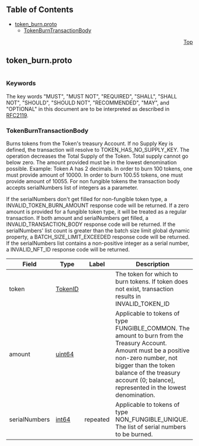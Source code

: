## Table of Contents

- [token_burn.proto](#token_burn-proto)
    - [TokenBurnTransactionBody](#proto-TokenBurnTransactionBody)
  



<a name="token_burn-proto"></a>
<p align="right"><a href="#top">Top</a></p>

## token_burn.proto
#

### Keywords
The key words "MUST", "MUST NOT", "REQUIRED", "SHALL", "SHALL NOT",
"SHOULD", "SHOULD NOT", "RECOMMENDED", "MAY", and "OPTIONAL" in this
document are to be interpreted as described in [RFC2119](https://www.ietf.org/rfc/rfc2119).


<a name="proto-TokenBurnTransactionBody"></a>

### TokenBurnTransactionBody
Burns tokens from the Token's treasury Account. If no Supply Key is defined, the transaction will
resolve to TOKEN_HAS_NO_SUPPLY_KEY.
The operation decreases the Total Supply of the Token. Total supply cannot go below zero.
The amount provided must be in the lowest denomination possible. Example:
Token A has 2 decimals. In order to burn 100 tokens, one must provide amount of 10000. In order
to burn 100.55 tokens, one must provide amount of 10055.
For non fungible tokens the transaction body accepts serialNumbers list of integers as a parameter.

If the serialNumbers don't get filled for non-fungible token type, a INVALID_TOKEN_BURN_AMOUNT response
code will be returned.
If a zero amount is provided for a fungible token type, it will be treated as a regular transaction.
If both amount and serialNumbers get filled, a INVALID_TRANSACTION_BODY response code will be
returned.
If the serialNumbers' list count is greater than the batch size limit global dynamic property, a
BATCH_SIZE_LIMIT_EXCEEDED response code will be returned.
If the serialNumbers list contains a non-positive integer as a serial number, a INVALID_NFT_ID
response code will be returned.


| Field | Type | Label | Description |
| ----- | ---- | ----- | ----------- |
| token | [TokenID](#proto-TokenID) |  | The token for which to burn tokens. If token does not exist, transaction results in INVALID_TOKEN_ID |
| amount | [uint64](#uint64) |  | Applicable to tokens of type FUNGIBLE_COMMON. The amount to burn from the Treasury Account. Amount must be a positive non-zero number, not bigger than the token balance of the treasury account (0; balance], represented in the lowest denomination. |
| serialNumbers | [int64](#int64) | repeated | Applicable to tokens of type NON_FUNGIBLE_UNIQUE. The list of serial numbers to be burned. |





 <!-- end messages -->

 <!-- end enums -->

 <!-- end HasExtensions -->

 <!-- end services -->


